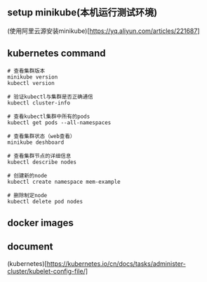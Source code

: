 ## setup minikube(本机运行测试环境)
(使用阿里云源安装minikube)[https://yq.aliyun.com/articles/221687]

## kubernetes command
```text
# 查看集群版本
minikube version
kubectl version

# 验证kubectl与集群是否正确通信
kubectl cluster-info

# 查看kubectl集群中所有的pods
kubectl get pods --all-namespaces

# 查看集群状态（web查看）
minikube deshboard

# 查看集群节点的详细信息
kubectl describe nodes

# 创建新的node
kubectl create namespace mem-example

# 删除制定node
kubectl delete pod nodes
```

## docker images


## document
(kubernetes)[https://kubernetes.io/cn/docs/tasks/administer-cluster/kubelet-config-file/]

